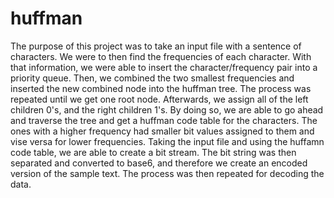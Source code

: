 # huffman

The purpose of this project was to take an input file 
with a sentence of characters. We were to then find the 
frequencies of each character. With that information, we 
were able to insert the character/frequency pair into a 
priority queue. Then, we combined the two smallest 
frequencies and inserted the new combined node into the 
huffman tree. The process was repeated until we get one 
root node. Afterwards, we assign all of the left children 
0's, and the right children 1's. By doing so, we are able 
to go ahead and traverse the tree and get a huffman code 
table for the characters. The ones with a higher frequency 
had smaller bit values assigned to them and vise versa for 
lower frequencies. Taking the input file and using the 
huffamn code table, we are able to create a bit stream. 
The bit string was then separated and converted to base6, 
and therefore we create an encoded version of the sample 
text. The process was then repeated for decoding the data. 

